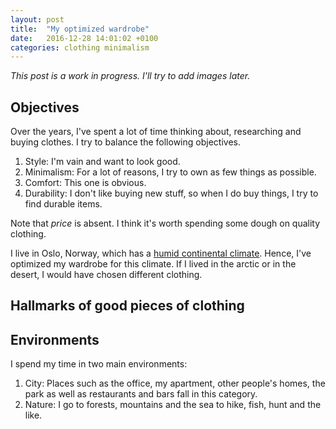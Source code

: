 ```yaml
---
layout: post
title:  "My optimized wardrobe"
date:   2016-12-28 14:01:02 +0100
categories: clothing minimalism
---
```


_This post is a work in progress. I'll try to add images later._

## Objectives

Over the years, I've spent a lot of time thinking about, researching and buying clothes. I try to balance the following objectives.

1. Style: I'm vain and want to look good.
3. Minimalism: For a lot of reasons, I try to own as few things as possible.
3. Comfort: This one is obvious.
4. Durability: I don't like buying new stuff, so when I do buy things, I try to find durable items.

Note that _price_ is absent. I think it's worth spending some dough on quality clothing.

I live in Oslo, Norway, which has a [humid continental climate](https://en.wikipedia.org/wiki/Humid_continental_climate). Hence, I've optimized my wardrobe for this climate. If I lived in the arctic or in the desert, I would have chosen different clothing.

## Hallmarks of good pieces of clothing



## Environments

I spend my time in two main environments:

1. City: Places such as the office, my apartment, other people's homes, the park as well as restaurants and bars fall in this category.
2. Nature: I go to forests, mountains and the sea to hike, fish, hunt and the like.



